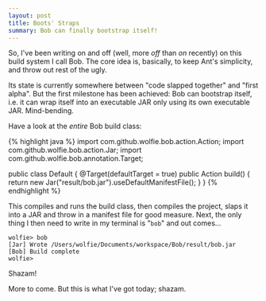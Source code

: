 ```yaml
---
layout: post
title: Boots' Straps
summary: Bob can finally bootstrap itself!
---
```


So, I've been writing on and off (well, more _off_ than _on_ recently) on this build system I call Bob. The core idea is, basically, to keep Ant's simplicity, and throw out rest of the ugly.

Its state is currently somewhere between "code slapped together" and "first alpha". But the first milestone has been achieved: Bob can bootstrap itself, i.e. it can wrap itself into an executable JAR only using its own executable JAR. Mind-bending.

Have a look at the _entire_ Bob build class:

{% highlight java %}
import com.github.wolfie.bob.action.Action;
import com.github.wolfie.bob.action.Jar;
import com.github.wolfie.bob.annotation.Target;

public class Default {
  @Target(defaultTarget = true)
  public Action build() {
    return new Jar("result/bob.jar").useDefaultManifestFile();
  }
}
{% endhighlight %}

This compiles and runs the build class, then compiles the project, slaps it into a JAR and throw in a manifest file for good measure. Next, the only thing I then need to write in my terminal is "`bob`" and out comes...

	wolfie> bob
	[Jar] Wrote /Users/wolfie/Documents/workspace/Bob/result/bob.jar
	[Bob] Build complete
	wolfie>

Shazam! 

More to come. But this is what I've got today; shazam.